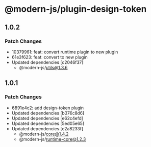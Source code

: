# @modern-js/plugin-design-token

## 1.0.2

### Patch Changes

- 10379961: feat: convert runtime plugin to new plugin
- 61e3f623: feat: convert to new plugin
- Updated dependencies [c2046f37]
  - @modern-js/utils@1.3.6

## 1.0.1

### Patch Changes

- 6891e4c2: add design-token plugin
- Updated dependencies [b376c8d6]
- Updated dependencies [e62c4efd]
- Updated dependencies [5ed05e65]
- Updated dependencies [e2a8233f]
  - @modern-js/core@1.4.2
  - @modern-js/runtime-core@1.2.3
